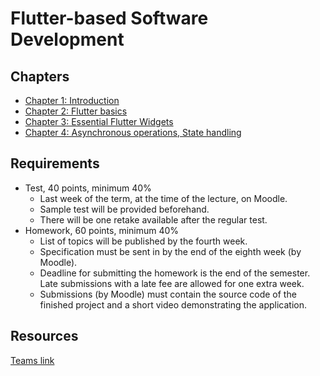 
# Flutter-based Software Development

## Chapters

- [Chapter 1: Introduction](./material/01.md)
- [Chapter 2: Flutter basics](./material/02.md)
- [Chapter 3: Essential Flutter Widgets](./material/03.md)
- [Chapter 4: Asynchronous operations, State handling](./material/04.md)

## Requirements

 - Test, 40 points, minimum 40%
    - Last week of the term, at the time of the lecture, on Moodle.
    - Sample test will be provided beforehand.
    - There will be one retake available after the regular test.
  - Homework, 60 points, minimum 40%
     - List of topics will be published by the fourth week.
     - Specification must be sent in by the end of the eighth week (by Moodle).
     - Deadline for submitting the homework is the end of the semester. Late submissions with a late fee are allowed for one extra week.
     - Submissions (by Moodle) must contain the source code of the finished project and a short video demonstrating the application.

## Resources
[Teams link](https://teams.microsoft.com/l/team/19%3a7d35dc7404c84ca1a1e022b39feac8ac%40thread.tacv2/conversations?groupId=102fff3a-4812-4499-92cb-dc5c3b847c1f&tenantId=6a3548ab-7570-4271-91a8-58da00697029)

